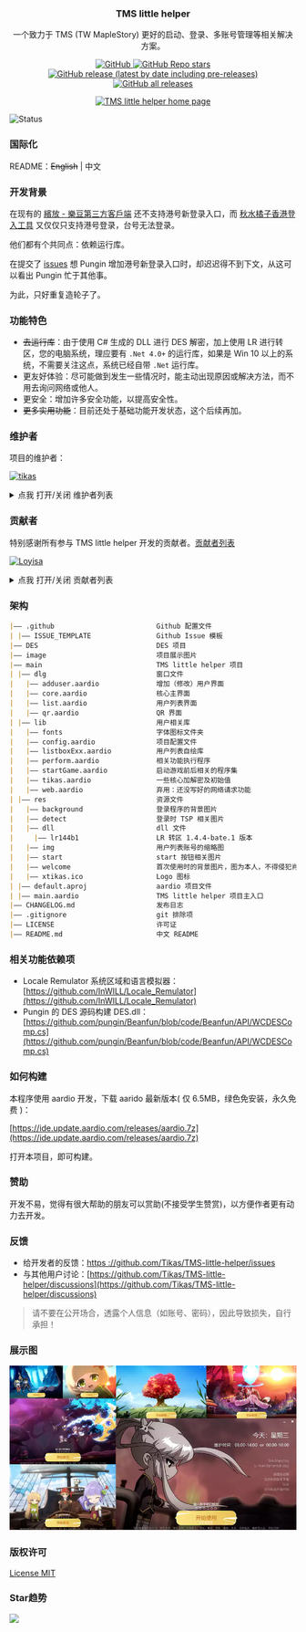 <p align="center">
    <h3 align="center">TMS little helper</h3>
    <p align="center">一个致力于 TMS (TW MapleStory) 更好的启动、登录、多账号管理等相关解决方案。</p>
</p>

<p align="center">
    <a href="https://github.com/Tikas/TMS-little-helper/LICENSE">
        <img alt="GitHub" src="https://img.shields.io/github/license/Tikas/TMS-little-helper"/>
    </a>
    <a href="https://github.com/Tikas/TMS-little-helper">
        <img alt="GitHub Repo stars" src="https://img.shields.io/github/stars/Tikas/TMS-little-helper"/>
    </a>
    <a href="https://github.com/Tikas/TMS-little-helper/releases">
        <img alt="GitHub release (latest by date including pre-releases)" src="https://img.shields.io/github/v/release/Tikas/TMS-little-helper?include_prereleases&sort=semver&style=flat-square"/>
    </a>
    <a href="https://github.com/Tikas/TMS-little-helper/releases">
        <img alt="GitHub all releases" src="https://img.shields.io/github/downloads/Tikas/TMS-little-helper/total"/>
    </a>
</p>

<p align="center">
    <a href="https://xtikas.com/tms-little-helper">
        <img alt="TMS little helper home page" src="https://img.shields.io/badge/HomePage-TMS小帮手-blue.svg"/>
    </a>
</p>

![Status](https://repobeats.axiom.co/api/embed/c65e9372e59dbf80f59b3e35a8a1dfc34ae343a0.svg)

### 国际化

README：~~English~~ | 中文

### 开发背景

在现有的 [繽放 - 樂豆第三方客戶端](https://github.com/pungin/Beanfun) 还不支持港号新登录入口，而 [秋水橘子香港登入工具](https://github.com/starmcc/qs-beanfun) 又仅仅只支持港号登录，台号无法登录。

他们都有个共同点：依赖运行库。

在提交了 [issues](https://github.com/pungin/Beanfun/issues/85) 想 Pungin 增加港号新登录入口时，却迟迟得不到下文，从这可以看出 Pungin 忙于其他事。

为此，只好重复造轮子了。

### 功能特色

- ~~去运行库~~：由于使用 C# 生成的 DLL 进行 DES 解密，加上使用 LR 进行转区，您的电脑系统，理应要有 `.Net 4.0+` 的运行库，如果是 Win 10 以上的系统，不需要关注这点，系统已经自带 `.Net` 运行库。
- 更友好体验：尽可能做到发生一些情况时，能主动出现原因或解决方法，而不用去询问网络或他人。
- 更安全：增加许多安全功能，以提高安全性。
- ~~更多实用功能~~：目前还处于基础功能开发状态，这个后续再加。

### 维护者

项目的维护者：

<a href="https://github.com/tikas"><img src="https://github.com/tikas.png" width="40" height="40" alt="tikas" title="tikas"/></a>

<details><summary>点我 打开/关闭 维护者列表</summary>

- [Tikas](https://github.com/tikas) - 项目作者，全能酱油王。

</details>

### 贡献者

特别感谢所有参与 TMS little helper 开发的贡献者。[贡献者列表](https://github.com/tikas/TMS-little-helper/graphs/contributors)

<a href="https://github.com/Loyisa"><img src="https://github.com/Loyisa.png" width="40" height="40" alt="Loyisa" title="Loyisa"/></a>

<details><summary>点我 打开/关闭 贡献者列表</summary>

- [Loyisa](https://github.com/Loyisa) - 技术大神，高尚的人格魅力，强大的技术能力，还 TM 的帅气！

</details>

### 架构

```md
|—— .github                         Github 配置文件
| |—— ISSUE_TEMPLATE                Github Issue 模板
|—— DES                             DES 项目
|—— image                           项目展示图片
|—— main                            TMS little helper 项目
| |—— dlg                           窗口文件
|   |—— adduser.aardio              增加（修改）用户界面
|   |—— core.aardio                 核心主界面
|   |—— list.aardio                 用户列表界面
|   |—— qr.aardio                   QR 界面
| |—— lib                           用户相关库
|   |—— fonts                       字体图标文件夹
|   |—— config.aardio               项目配置文件
|   |—— listboxExx.aardio           用户列表自绘库
|   |—— perform.aardio              相关功能执行程序
|   |—— startGame.aardio            启动游戏前后相关的程序集
|   |—— tikas.aardio                一些核心加解密及初始值
|   |—— web.aardio                  弃用：还没写好的网络请求功能
| |—— res                           资源文件
|   |—— background                  登录程序的背景图片
|   |—— detect                      登录时 TSP 相关图片
|   |—— dll                         dll 文件
|     |—— lr144b1                   LR 转区 1.4.4-bate.1 版本
|   |—— img                         用户列表账号的缩略图
|   |—— start                       start 按钮相关图片
|   |—— welcome                     首次使用时的背景图片，图为本人，不得侵犯肖像权
|   |—— xtikas.ico                  Logo 图标
| |—— default.aproj                 aardio 项目文件
| |—— main.aardio                   TMS little helper 项目主入口
|—— CHANGELOG.md                    发布日志
|—— .gitignore                      git 排除项
|—— LICENSE                         许可证
|—— README.md                       中文 README
```

### 相关功能依赖项

- Locale Remulator 系统区域和语言模拟器：[https://github.com/InWILL/Locale_Remulator](https://github.com/InWILL/Locale_Remulator)
- Pungin 的 DES 源码构建 DES.dll：[https://github.com/pungin/Beanfun/blob/code/Beanfun/API/WCDESComp.cs](https://github.com/pungin/Beanfun/blob/code/Beanfun/API/WCDESComp.cs)

### 如何构建

本程序使用 aardio 开发，下载 aarido 最新版本( 仅 6.5MB，绿色免安装，永久免费 )：

[https://ide.update.aardio.com/releases/aardio.7z](https://ide.update.aardio.com/releases/aardio.7z)

打开本项目，即可构建。

### 赞助

开发不易，觉得有很大帮助的朋友可以赏助(不接受学生赞赏)，以方便作者更有动力去开发。

### 反馈

- 给开发者的反馈：[https ://github.com/Tikas/TMS-little-helper/issues](https://github.com/Tikas/TMS-little-helper/issues)
- 与其他用户讨论：[https://github.com/Tikas/TMS-little-helper/discussions](https://github.com/Tikas/TMS-little-helper/discussions)

>请不要在公开场合，透露个人信息（如账号、密码），因此导致损失，自行承担！

### 展示图

![display](https://raw.githubusercontent.com/Tikas/TMS-little-helper/main/image/display.webp)

### 版权许可

[License MIT](../LICENSE)

### Star趋势

<img src="https://starchart.cc/Tikas/TMS-little-helper.svg">

